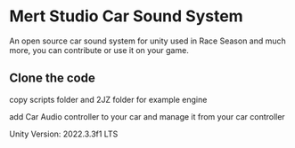# Mert Studio Car Sound System
 An open source car sound system for unity used in Race Season and much more, you can contribute or use it on your game.
## Clone the code
copy scripts folder and 2JZ folder for example engine

add Car Audio controller to your car and manage it from your car controller

Unity Version: 2022.3.3f1 LTS
